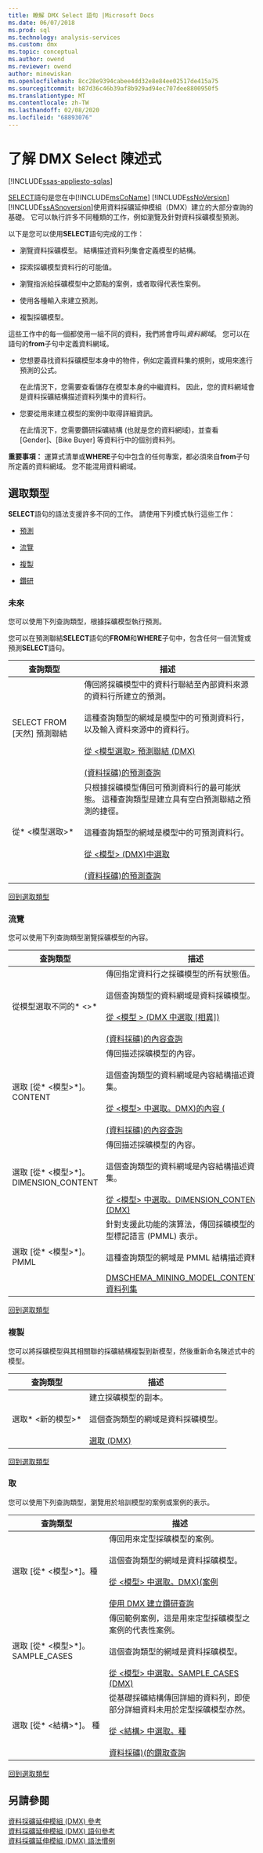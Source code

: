 ```yaml
---
title: 瞭解 DMX Select 語句 |Microsoft Docs
ms.date: 06/07/2018
ms.prod: sql
ms.technology: analysis-services
ms.custom: dmx
ms.topic: conceptual
ms.author: owend
ms.reviewer: owend
author: minewiskan
ms.openlocfilehash: 8cc28e9394cabee4dd32e8e84ee02517de415a75
ms.sourcegitcommit: b87d36c46b39af8b929ad94ec707dee8800950f5
ms.translationtype: MT
ms.contentlocale: zh-TW
ms.lasthandoff: 02/08/2020
ms.locfileid: "68893076"
---
```

# <a name="understanding-the-dmx-select-statement"></a>了解 DMX Select 陳述式
[!INCLUDE[ssas-appliesto-sqlas](../includes/ssas-appliesto-sqlas.md)]

  [SELECT](../dmx/select-dmx.md)語句是您在中[!INCLUDE[msCoName](../includes/msconame-md.md)] [!INCLUDE[ssNoVersion](../includes/ssnoversion-md.md)] [!INCLUDE[ssASnoversion](../includes/ssasnoversion-md.md)]使用資料採礦延伸模組（DMX）建立的大部分查詢的基礎。 它可以執行許多不同種類的工作，例如瀏覽及針對資料採礦模型預測。  
  
 以下是您可以使用**SELECT**語句完成的工作：  
  
-   瀏覽資料採礦模型。 結構描述資料列集會定義模型的結構。  
  
-   探索採礦模型資料行的可能值。  
  
-   瀏覽指派給採礦模型中之節點的案例，或者取得代表性案例。  
  
-   使用各種輸入來建立預測。  
  
-   複製採礦模型。  
  
 這些工作中的每一個都使用一組不同的資料，我們將會呼叫*資料網域*。 您可以在語句的**from**子句中定義資料網域。  
  
-   您想要尋找資料採礦模型本身中的物件，例如定義資料集的規則，或用來進行預測的公式。  
  
     在此情況下，您需要查看儲存在模型本身的中繼資料。 因此，您的資料網域會是資料採礦結構描述資料列集中的資料行。  
  
-   您要從用來建立模型的案例中取得詳細資訊。  
  
     在此情況下，您需要鑽研採礦結構 (也就是您的資料網域)，並查看 [Gender]、[Bike Buyer] 等資料行中的個別資料列。  
  
 **重要事項：** 運算式清單或**WHERE**子句中包含的任何專案，都必須來自**from**子句所定義的資料網域。 您不能混用資料網域。  
  
##  <a name="Select_Types"></a>選取類型  
 **SELECT**語句的語法支援許多不同的工作。 請使用下列模式執行這些工作：  
  
-   [預測](#Predicting)  
  
-   [流覽](#Browsing)  
  
-   [複製](#Copying)  
  
-   [鑽研](#Drillthrough)  
  
###  <a name="Predicting"></a>未來  
 您可以使用下列查詢類型，根據採礦模型執行預測。  
  
 您可以在預測聯結**SELECT**語句的**FROM**和**WHERE**子句中，包含任何一個流覽或預測**SELECT**語句。  
  
|查詢類型|描述|  
|----------------|-----------------|  
|SELECT FROM [天然] 預測聯結|傳回將採礦模型中的資料行聯結至內部資料來源的資料行所建立的預測。<br /><br /> 這種查詢類型的網域是模型中的可預測資料行，以及輸入資料來源中的資料行。<br /><br /> [從 &#60;模型選取&#62; 預測聯結 &#40;DMX&#41;](../dmx/select-from-model-prediction-join-dmx.md)<br /><br /> [&#40;資料採礦&#41;的預測查詢](https://docs.microsoft.com/analysis-services/data-mining/prediction-queries-data-mining)|  
|從* \<模型選取>*|只根據採礦模型傳回可預測資料行的最可能狀態。 這種查詢類型是建立具有空白預測聯結之預測的捷徑。<br /><br /> 這種查詢類型的網域是模型中的可預測資料行。<br /><br /> [從 &#60;模型&#62; &#40;DMX&#41;中選取](../dmx/select-from-model-dmx.md)<br /><br /> [&#40;資料採礦&#41;的預測查詢](https://docs.microsoft.com/analysis-services/data-mining/prediction-queries-data-mining)|  
  
 [回到選取類型](#Select_Types)  
  
###  <a name="Browsing"></a>流覽  
 您可以使用下列查詢類型瀏覽採礦模型的內容。  
  
|查詢類型|描述|  
|----------------|-----------------|  
|從模型選取不同的* \<>*|傳回指定資料行之採礦模型的所有狀態值。<br /><br /> 這個查詢類型的資料網域是資料採礦模型。<br /><br /> [從 &#60;模型 &#62; &#40;DMX 中選取 [相異]&#41;](../dmx/select-distinct-from-model-dmx.md)<br /><br /> [&#40;資料採礦&#41;的內容查詢](https://docs.microsoft.com/analysis-services/data-mining/content-queries-data-mining)|  
|選取 [從* \<模型>*]。CONTENT|傳回描述採礦模型的內容。<br /><br /> 這個查詢類型的資料網域是內容結構描述資料列集。<br /><br /> [從 &#60;模型&#62; 中選取。DMX&#41;的內容 &#40;](../dmx/select-from-model-content-dmx.md)<br /><br /> [&#40;資料採礦&#41;的內容查詢](https://docs.microsoft.com/analysis-services/data-mining/content-queries-data-mining)|  
|選取 [從* \<模型>*]。DIMENSION_CONTENT|傳回描述採礦模型的內容。<br /><br /> 這個查詢類型的資料網域是內容結構描述資料列集。<br /><br /> [從 &#60;模型&#62; 中選取。DIMENSION_CONTENT &#40;DMX&#41;](../dmx/select-from-model-dimension-content-dmx.md)|  
|選取 [從* \<模型>*]。PMML|針對支援此功能的演算法，傳回採礦模型的預測模型標記語言 (PMML) 表示。<br /><br /> 這種查詢類型的網域是 PMML 結構描述資料列集。<br /><br /> [DMSCHEMA_MINING_MODEL_CONTENT_PMML 資料列集](https://docs.microsoft.com/bi-reference/schema-rowsets/data-mining/dmschema-mining-model-content-pmml-rowset)|  
  
 [回到選取類型](#Select_Types)  
  
###  <a name="Copying"></a>複製  
 您可以將採礦模型與其相關聯的採礦結構複製到新模型，然後重新命名陳述式中的模型。  
  
|查詢類型|描述|  
|----------------|-----------------|  
|選取* \<新的模型>*|建立採礦模型的副本。<br /><br /> 這個查詢類型的網域是資料採礦模型。<br /><br /> [選取 &#40;DMX&#41;](../dmx/select-into-dmx.md)|  
  
 [回到選取類型](#Select_Types)  
  
###  <a name="Drillthrough"></a>取  
 您可以使用下列查詢類型，瀏覽用於培訓模型的案例或案例的表示。  
  
|查詢類型|描述|  
|----------------|-----------------|  
|選取 [從* \<模型>*]。種|傳回用來定型採礦模型的案例。<br /><br /> 這個查詢類型的網域是資料採礦模型。<br /><br /> [從 &#60;模型&#62; 中選取。DMX&#41;&#40;案例](../dmx/select-from-model-cases-dmx.md)<br /><br /> [使用 DMX 建立鑽研查詢](https://docs.microsoft.com/analysis-services/data-mining/create-drillthrough-queries-using-dmx)|  
|選取 [從* \<模型>*]。SAMPLE_CASES|傳回範例案例，這是用來定型採礦模型之案例的代表性案例。<br /><br /> 這個查詢類型的網域是資料採礦模型。<br /><br /> [從 &#60;模型&#62; 中選取。SAMPLE_CASES &#40;DMX&#41;](../dmx/select-from-model-sample-cases-dmx.md)|  
|選取 [從* \<結構>*]。 種|從基礎採礦結構傳回詳細的資料列，即使部分詳細資料未用於定型採礦模型亦然。<br /><br /> [從 &#60;結構&#62; 中選取。種](../dmx/select-from-structure-cases.md)<br /><br /> [資料採礦&#41;&#40;的鑽取查詢](https://docs.microsoft.com/analysis-services/data-mining/drillthrough-queries-data-mining)|  
  
 [回到選取類型](#Select_Types)  
  
## <a name="see-also"></a>另請參閱  
 [資料採礦延伸模組 &#40;DMX&#41; 參考](../dmx/data-mining-extensions-dmx-reference.md)   
 [資料採礦延伸模組 &#40;DMX&#41; 語句參考](../dmx/data-mining-extensions-dmx-statements.md)   
 [資料採礦延伸模組 &#40;DMX&#41; 語法慣例](../dmx/data-mining-extensions-dmx-syntax-conventions.md)  
  
  
